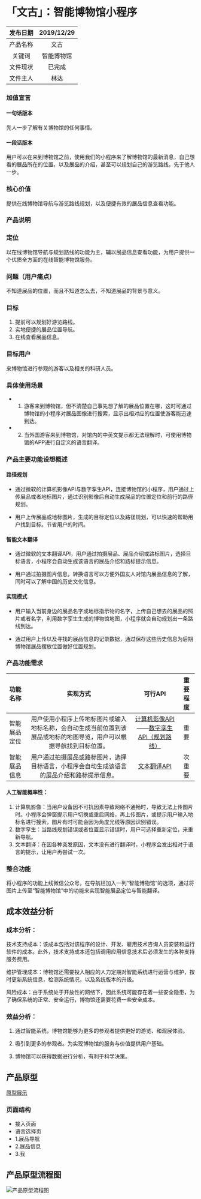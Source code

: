 # 「文古」：智能博物馆小程序

|  发布日期 | 2019/12/29|  
| :----------: | :-----------:|  
|  产品名称 |  文古  |
|  关键词  |  智能博物馆  |
|  文件现状 |  已完成  |
|  文件主人 | 林达 |  

### 加值宣言
#### 一句话版本
先人一步了解有关博物馆的任何事情。
#### 一段话版本
用户可以在来到博物馆之前，使用我们的小程序来了解博物馆的最新消息，自己想看的展品所在的位置，以及展品的介绍，甚至可以规划自己的游览路线，先于他人一步。

### 核心价值
提供在线博物馆导航与游览路线规划，以及便捷有效的展品信息查看功能。

### 产品说明
###  定位
以在线博物馆导航与规划路线的功能为主，辅以展品信息查看功能，为用户提供一个优质全方面的在线智能博物馆服务。
### 问题（用户痛点）
不知道展品的位置，而且不知道怎么去，不知道展品的背景与意义。

###  目标
1. 提前可以规划好游览路线。
2. 实地便捷的展品位置导航。
3. 在线查看展品信息。

### 目标用户
来博物馆进行参观的游客以及相关的科研人员。


### 具体使用场景

- 1. 游客来到博物馆，但不清楚自己事先想了解的展品位置在哪，这时可通过博物馆的小程序对展品图像进行搜索，显示出相对应的位置使游客能迅速到达。

- 2. 当外国游客来到博物馆，对馆内的中英文提示都无法理解时，可使用博物馆的APP进行自定义的语言翻译。


###  产品主要功能设想概述
#### 路径规划
- 通过微软的计算机影像API与数字孪生API，连接博物馆的小程序，用户通过上传展品或者地标图片，通过识别影像后自动生成展品的位置定位和前行的路径规划。

- 用户上传展品或地标图片，生成的目标定位以及路径规划，可以快速的帮助用户找到目标。节省用户的时间。
#### 智能文本翻译
- 通过微软的文本翻译API，用户通过拍摄展品、展品介绍或路标图片，选择目标语言，小程序会自动生成该语言的展品介绍和路标提示信息。

- 用户通过拍摄图片信息，转换语言可以方便外国友人对馆内展品信息的了解，同时可以了解中国的历史文化信息。
#### 实现模式

- 用户输入当前身边的展品名字或地标指示物的名字，上传自己想去的展品的照片或者名字，利用数字孪生生成的博物馆地图，小程序就会自动规划出一条路线到达。

- 通过用户上传以及寻找的展品信息的记录数据，通过保存这些历史信息为后期博物馆展品摆放位置做好位置规划。

### 产品功能需求
|  功能名称 |  实现方式|   可行API |  重要程度 |  
| :---------- | :-----------:|  :-----------:|  :-----------:|  
|   智能展品定位|  用户使用小程序上传地标图片或输入地标名称，会自动生成当前位置到该展品或地标的地图导览，用户可以根据导航找到目标位置。 | [计算机影像API](https://azure.microsoft.com/zh-cn/services/cognitive-services/computer-vision/)——[数字孪生API（规划路线） ](https://azure.microsoft.com/zh-cn/services/cognitive-services/translator-text-api/)| 重要 |  
|  智能展品信息 | 用户通过拍摄展品或路标图片，选择目标语言，小程序会自动生成该语言的展品介绍和路标提示信息。|[文本翻译API ](https://azure.microsoft.com/zh-cn/services/cognitive-services/translator-text-api/)| 次重要 |  

#### 人工智能概率性：
1. 计算机影像：当用户设备因不可抗因素导致网络不通畅时，导致无法上传图片时。小程序会弹窗提示用户切换或重启网络，再上传图片，或提示用户输入地标名进行搜索，图片有时可能会因为角度光线等原因识别错误。
2. 数字孪生：当路线规划错误或者位置显示错误时，用户可选择重新定位，来重新导航。
3. 文本翻译：在因各种突发原因，文本没有进行翻译时，小程序会发出相对于语言的提示，让用户再尝试一次。

### 整合功能
将小程序的功能上线微信公众号，在导航栏加入一列“智能博物馆”的选项，通过将图片上传至“智能博物馆”中的功能来实现智能展品定位与智能翻译。

## 成本效益分析
### 成本分析：

技术支持成本：该成本包括对该程序的设计、开发、雇用技术咨询人员安装和运行软件的成本。此外，技术支持成本还包括调用应用信息技术后必须发生的各种支持服务费用。

维护管理成本：博物馆还需要投入相应的人力定期对智能系统进行运营与维护，按时更新系统信息，检测系统情况，以及系统版本的升级。

风险成本：由于系统处于开放性的网络下，因此系统可能存在着一些安全隐患，为了确保系统的正常、安全运行，博物馆还需要花费一些安全成本。
### 效益分析：

1. 通过智能系统，博物馆能够为更多的参观者提供更好的游览、和观展体验。

2. 吸引到更多的参观者。为实现博物馆的服务与价值提供用户基础。

3. 博物馆可以获得数据进行分析，有利于科学决策。

## 产品原型
[原型展示](http://nfunm048.gitee.io/api_museum)
### 页面结构
- 接入页面
- 语言选择页
- 1.展品导航
- 2.展品信息
- 3.我

## 产品原型流程图
![产品原型流程图](https://images.gitee.com/uploads/images/2019/1110/115529_db365bcb_1648216.png "屏幕截图.png")

